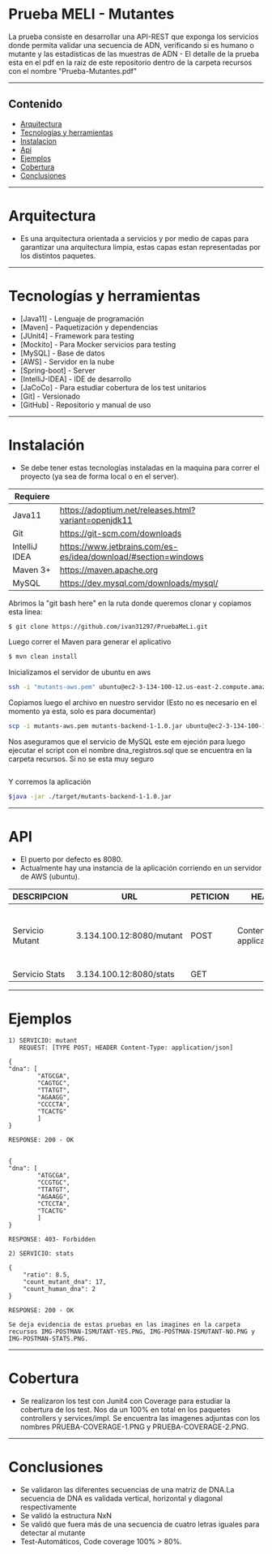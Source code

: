 # Prueba MELI - Mutantes

La prueba consiste en desarrollar una API-REST que exponga los servicios donde permita validar una secuencia de ADN,
verificando si es humano o mutante y las estadisticas de las muestras de ADN - El detalle de la prueba esta en el pdf en
la raiz de este repositorio dentro de la carpeta recursos con el nombre "Prueba-Mutantes.pdf"

  ----

## Contenido

- [Arquitectura](#arquitectura)
- [Tecnologías y herramientas](#arquitectura)
- [Instalacion](#api)
- [Api](#api)
- [Ejemplos](#ejemplos)
- [Cobertura](#Cobertura)
- [Conclusiones](#Conclusiones)

----

# Arquitectura

- Es una arquitectura orientada a servicios y por medio de capas para garantizar una arquitectura limpia, estas capas
  estan representadas por los distintos paquetes.

----

# Tecnologías y herramientas

* [Java11] - Lenguaje de programación
* [Maven] - Paquetización y dependencias
* [JUnit4] - Framework para testing
* [Mockito] - Para Mocker servicios para testing
* [MySQL] - Base de datos
* [AWS] - Servidor en la nube
* [Spring-boot] - Server
* [IntelliJ-IDEA] - IDE de desarrollo
* [JaCoCo] - Para estudiar cobertura de los test unitarios
* [Git] - Versionado
* [GitHub] - Repositorio y manual de uso

-------

# Instalación

- Se debe tener estas tecnologías instaladas en la maquina para correr el proyecto (ya sea de forma local o en el
  server).

| Requiere |  |
| ------ | ------ |
| Java11 | https://adoptium.net/releases.html?variant=openjdk11 |
| Git | https://git-scm.com/downloads |
| IntelliJ IDEA | https://www.jetbrains.com/es-es/idea/download/#section=windows |
| Maven 3+ | https://maven.apache.org |
| MySQL | https://dev.mysql.com/downloads/mysql/ |

Abrimos la "git bash here" en la ruta donde queremos clonar y copiamos esta linea:

```sh
$ git clone https://github.com/ivan31297/PruebaMeLi.git
```

Luego correr el Maven para generar el aplicativo

```sh
$ mvn clean install
```

Inicializamos el servidor de ubuntu en aws

```sh
ssh -i "mutants-aws.pem" ubuntu@ec2-3-134-100-12.us-east-2.compute.amazonaws.com
```

Copiamos luego el archivo en nuestro servidor (Esto no es necesario en el momento ya esta, solo es para documentar)

```sh
scp -i mutants-aws.pem mutants-backend-1-1.0.jar ubuntu@ec2-3-134-100-12.us-east-2.compute.amazonaws.com:/home/ubuntu/
```

Nos aseguramos que el servicio de MySQL este em ejeción para luego ejecutar el script con el nombre dna_registros.sql
que se encuentra en la carpeta recursos. Si no se esta muy seguro

```sh

```

Y corremos la aplicación

```sh
$java -jar ./target/mutants-backend-1-1.0.jar
```

------

# API

- El puerto por defecto es 8080.
- Actualmente hay una instancia de la aplicación corriendo en un servidor de AWS (ubuntu).

| DESCRIPCION     | URL                      | PETICION | HEADER                         | RESPUESTA                                         |
|-----------------|--------------------------|----------|--------------------------------|---------------------------------------------------|
| Servicio Mutant | 3.134.100.12:8080/mutant | POST     | Content-Type: application/json | Devuelve 200 si es mutant o 403 en caso contrario |
| Servicio Stats  | 3.134.100.12:8080/stats  | GET      |                                | JSON                                              |

------

# Ejemplos

	1) SERVICIO: mutant 
  	   REQUEST: [TYPE POST; HEADER Content-Type: application/json]
    	
	{
    "dna": [
            "ATGCGA",
            "CAGTGC",
            "TTATGT",
            "AGAAGG",
            "CCCCTA",
            "TCACTG"
            ]
    }
	
	RESPONSE: 200 - OK

	
	{
    "dna": [
            "ATGCGA",
            "CCGTGC",
            "TTATGT",
            "AGAAGG",
            "CTCCTA",
            "TCACTG"
            ]
    }
	
	RESPONSE: 403- Forbidden
	
	2) SERVICIO: stats
	   
	{
        "ratio": 8.5,
        "count_mutant_dna": 17,
        "count_human_dna": 2
    }	
	
	RESPONSE: 200 - OK 
	
	Se deja evidencia de estas pruebas en las imagines en la carpeta recursos IMG-POSTMAN-ISMUTANT-YES.PNG, IMG-POSTMAN-ISMUTANT-NO.PNG y IMG-POSTMAN-STATS.PNG.

------

# Cobertura

- Se realizaron los test con Junit4 con Coverage para estudiar la cobertura de los test. Nos da un 100% en total en los
  paquetes controllers y services/impl. Se encuentra las imagenes adjuntas con los nombres PRUEBA-COVERAGE-1.PNG y
  PRUEBA-COVERAGE-2.PNG.

------

# Conclusiones

- Se validaron las diferentes secuencias de una matriz de DNA.La secuencia de DNA es validada vertical, horizontal y
  diagonal respectivamente
- Se validó la estructura NxN
- Se validó que fuera más de una secuencia de cuatro letras iguales para detectar al mutante
- Test-Automáticos, Code coverage 100% > 80%.
